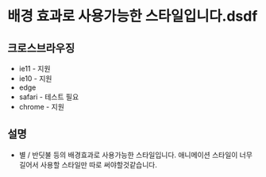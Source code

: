 # 배경 효과로 사용가능한 스타일입니다.dsdf
## 크로스브라우징
- ie11 - 지원
- ie10 - 지원
- edge
- safari - 테스트 필요
- chrome - 지원


## 설명
- 별 / 반딧불 등의 배경효과로 사용가능한 스타일입니다. 애니메이션 스타일이 너무 길어서 사용할 스타일만 따로 써야할것같습니다.

